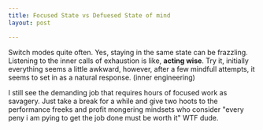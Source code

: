 ```yaml
---
title: Focused State vs Defuesed State of mind
layout: post

---
```

Switch modes quite often. Yes, staying in the same state can be frazzling. Listening to the inner calls of exhaustion is like, **acting wise**. Try it, initially everything seems a little awkward, however, after a few mindfull attempts, it seems to set in as a natural response. (inner engineering) 

I still see the demanding job that requires hours of focused work as savagery.
Just take a break for a while and give two hoots to the performance freeks and profit mongering mindsets who consider "every peny i am pying to get the job done must be worth it" WTF dude. 

